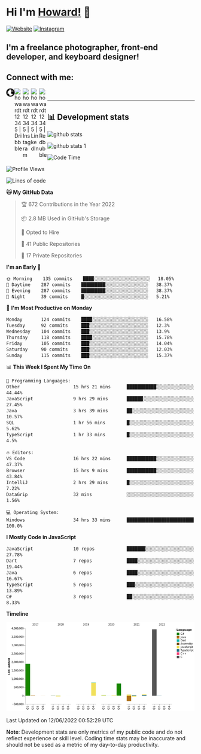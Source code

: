 # Hi I'm [Howard!][website] 👋

[![Website](https://img.shields.io/website?label=howardt12345.com&style=for-the-badge&url=https%3A%2F%2Fhowardt12345.com)](https://howardt12345.com)
[![Instagram](https://img.shields.io/badge/instagram-%23E4405F.svg?&style=for-the-badge&logo=instagram&logoColor=white)](https://instagram.com/howardt12345)

I'm a freelance photographer, front-end developer, and keyboard designer!
---

## Connect with me:

[<img align="left" alt="howardt12345.com" width="22px" src="https://raw.githubusercontent.com/iconic/open-iconic/master/svg/globe.svg" />][website]
[<img align="left" alt="howardt12345 | Dribbble" width="22px" src="https://cdn.jsdelivr.net/npm/simple-icons@v3/icons/dribbble.svg" />][dribbble]
[<img align="left" alt="howardt12345 | Instagram" width="22px" src="https://cdn.jsdelivr.net/npm/simple-icons@v3/icons/instagram.svg" />][instagram]
[<img align="left" alt="howardt12345 | LinkedIn" width="22px" src="https://cdn.jsdelivr.net/npm/simple-icons@v3/icons/linkedin.svg" />][linkedin]
[<img align="left" alt="howardt12345 | Redbubble" width="22px" src="https://cdn.jsdelivr.net/npm/simple-icons@v3/icons/redbubble.svg" />][redbubble]

<br />

---

## 📊 Development stats

![github stats](https://github-readme-stats.vercel.app/api?username=howardt12345&show_icons=true&hide_border=true&theme=dark&hide=contribs,issues)

![github stats 1](https://github-readme-stats.vercel.app/api/top-langs?username=howardt12345&langs_count=8&show_icons=true&hide_border=true&theme=dark&layout=compact)

<!--START_SECTION:waka-->
![Code Time](http://img.shields.io/badge/Code%20Time-0%20secs-blue)

![Profile Views](http://img.shields.io/badge/Profile%20Views-0-blue)

![Lines of code](https://img.shields.io/badge/From%20Hello%20World%20I%27ve%20Written-7%20Million%20lines%20of%20code-blue)

**🐱 My GitHub Data** 

> 🏆 672 Contributions in the Year 2022
 > 
> 📦 2.8 MB Used in GitHub's Storage 
 > 
> 💼 Opted to Hire
 > 
> 📜 41 Public Repositories 
 > 
> 🔑 17 Private Repositories  
 > 
**I'm an Early 🐤** 

```text
🌞 Morning    135 commits    ████░░░░░░░░░░░░░░░░░░░░░   18.05% 
🌆 Daytime    287 commits    █████████░░░░░░░░░░░░░░░░   38.37% 
🌃 Evening    287 commits    █████████░░░░░░░░░░░░░░░░   38.37% 
🌙 Night      39 commits     █░░░░░░░░░░░░░░░░░░░░░░░░   5.21%

```
📅 **I'm Most Productive on Monday** 

```text
Monday       124 commits    ████░░░░░░░░░░░░░░░░░░░░░   16.58% 
Tuesday      92 commits     ███░░░░░░░░░░░░░░░░░░░░░░   12.3% 
Wednesday    104 commits    ███░░░░░░░░░░░░░░░░░░░░░░   13.9% 
Thursday     118 commits    ████░░░░░░░░░░░░░░░░░░░░░   15.78% 
Friday       105 commits    ███░░░░░░░░░░░░░░░░░░░░░░   14.04% 
Saturday     90 commits     ███░░░░░░░░░░░░░░░░░░░░░░   12.03% 
Sunday       115 commits    ███░░░░░░░░░░░░░░░░░░░░░░   15.37%

```


📊 **This Week I Spent My Time On** 

```text
💬 Programming Languages: 
Other                    15 hrs 21 mins      ███████████░░░░░░░░░░░░░░   44.44% 
JavaScript               9 hrs 29 mins       ██████░░░░░░░░░░░░░░░░░░░   27.45% 
Java                     3 hrs 39 mins       ██░░░░░░░░░░░░░░░░░░░░░░░   10.57% 
SQL                      1 hr 56 mins        █░░░░░░░░░░░░░░░░░░░░░░░░   5.62% 
TypeScript               1 hr 33 mins        █░░░░░░░░░░░░░░░░░░░░░░░░   4.5%

🔥 Editors: 
VS Code                  16 hrs 22 mins      ███████████░░░░░░░░░░░░░░   47.37% 
Browser                  15 hrs 9 mins       ███████████░░░░░░░░░░░░░░   43.84% 
IntelliJ                 2 hrs 29 mins       █░░░░░░░░░░░░░░░░░░░░░░░░   7.22% 
DataGrip                 32 mins             ░░░░░░░░░░░░░░░░░░░░░░░░░   1.56%

💻 Operating System: 
Windows                  34 hrs 33 mins      █████████████████████████   100.0%

```

**I Mostly Code in JavaScript** 

```text
JavaScript               10 repos            ███████░░░░░░░░░░░░░░░░░░   27.78% 
Dart                     7 repos             ████░░░░░░░░░░░░░░░░░░░░░   19.44% 
Java                     6 repos             ████░░░░░░░░░░░░░░░░░░░░░   16.67% 
TypeScript               5 repos             ███░░░░░░░░░░░░░░░░░░░░░░   13.89% 
C#                       3 repos             ██░░░░░░░░░░░░░░░░░░░░░░░   8.33%

```


**Timeline**

![Chart not found](https://raw.githubusercontent.com/howardt12345/howardt12345/master/charts/bar_graph.png) 


 Last Updated on 12/06/2022 00:52:29 UTC
<!--END_SECTION:waka-->

**Note**: Development stats are only metrics of my public code and do not reflect experience or skill level. Coding time stats may be inaccurate and should not be used as a metric of my day-to-day productivity.

[website]: https://howardt12345.com
[dribbble]: https://dribbble.com/howardt12345
[instagram]: https://instagram.com/howardt12345
[linkedin]: https://linkedin.com/in/howardt12345
[redbubble]: https://www.redbubble.com/people/howardt12345/
